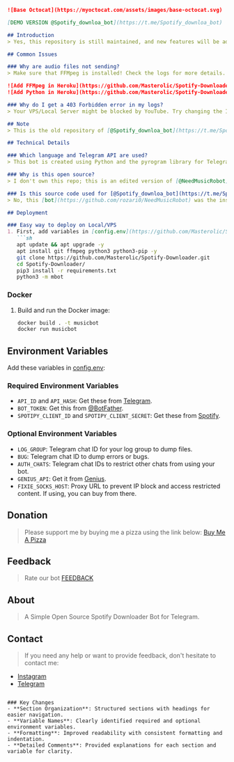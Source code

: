 ```markdown
![Base Octocat](https://myoctocat.com/assets/images/base-octocat.svg)

[DEMO VERSION @Spotify_downloa_bot](https://t.me/Spotify_downloa_bot)

## Introduction
> Yes, this repository is still maintained, and new features will be added over time.

## Common Issues

### Why are audio files not sending?
> Make sure that FFMpeg is installed! Check the logs for more details. See the image below to add FFMpeg if you are using Heroku.

![Add FFMpeg in Heroku](https://github.com/Masterolic/Spotify-Downloader/assets/93469093/0fbe0591-771a-460b-be69-3fb60536d44d)
![Add Python in Heroku](https://github.com/Masterolic/Spotify-Downloader/assets/93469093/6a0c1c9c-4c91-4bac-b6fb-0a40d5516e3c)

### Why do I get a 403 Forbidden error in my logs?
> Your VPS/Local Server might be blocked by YouTube. Try changing the IP address or using a proxy by filling the `FIXIE_SOCKS_HOST` variable, changing the location, or using cookies. Add this line ["cookiefile":"path"](https://github.com/Masterolic/Spotify-Downloader/blob/fe859965e62a5ca8f29fc69185cd132d456e4bfd/mbot/utils/mainhelper.py#L144) where `path` is defined as where your cookie file is. Refer [here](https://www.reddit.com/r/youtubedl/wiki/cookies/) for more details.

## Note
> This is the old repository of [@Spotify_downloa_bot](https://t.me/Spotify_downloa_bot), so it may be buggy and lack some features. However, it will still be maintained and updated with new features as they are developed.

## Technical Details

### Which language and Telegram API are used?
> This bot is created using Python and the pyrogram library for Telegram.

### Why is this open source?
> I don't own this repo; this is an edited version of [@NeedMusicRobot](https://t.me/NeedMusicRobot).

### Is this source code used for [@Spotify_downloa_bot](https://t.me/Spotify_downloa_bot)?
> No, this [bot](https://github.com/rozari0/NeedMusicRobot) was the inspiration to build our bot. You can see our bot is entirely different, and some features will be implemented in this repository.

## Deployment

### Easy way to deploy on Local/VPS
1. First, add variables in [config.env](https://github.com/Masterolic/Spotify-Downloader/blob/Latest/config.env):
   ```sh
   apt update && apt upgrade -y 
   apt install git ffmpeg python3 python3-pip -y
   git clone https://github.com/Masterolic/Spotify-Downloader.git 
   cd Spotify-Downloader/
   pip3 install -r requirements.txt 
   python3 -m mbot 
   ```

### Docker
1. Build and run the Docker image:
   ```sh
   docker build . -t musicbot
   docker run musicbot  
   ```

## Environment Variables
Add these variables in [config.env](https://github.com/Masterolic/Spotify-Downloader/blob/Latest/config.env):

### Required Environment Variables
- `API_ID` and `API_HASH`: Get these from [Telegram](https://my.telegram.org).
- `BOT_TOKEN`: Get this from [@BotFather](https://t.me/BotFather).
- `SPOTIPY_CLIENT_ID` and `SPOTIPY_CLIENT_SECRET`: Get these from [Spotify](https://developers.spotify.com).

### Optional Environment Variables
- `LOG_GROUP`: Telegram chat ID for your log group to dump files.
- `BUG`: Telegram chat ID to dump errors or bugs.
- `AUTH_CHATS`: Telegram chat IDs to restrict other chats from using your bot.
- `GENIUS_API`: Get it from [Genius](https://genius.com/developers).
- `FIXIE_SOCKS_HOST`: Proxy URL to prevent IP block and access restricted content. If using, you can buy from there.

## Donation
> Please support me by buying me a pizza using the link below:
[Buy Me A Pizza](https://www.buymeacoffee.com/Masterolic)

## Feedback
> Rate our bot [FEEDBACK](https://t.me/dailychannelsbot?start=spotify_downloa_bot)

## About
> A Simple Open Source Spotify Downloader Bot for Telegram.

## Contact
> If you need any help or want to provide feedback, don't hesitate to contact me:

- [Instagram](https://instagram.com/masterolic_official)
- [Telegram](https://t.me/Masterolic)
```

### Key Changes
- **Section Organization**: Structured sections with headings for easier navigation.
- **Variable Names**: Clearly identified required and optional environment variables.
- **Formatting**: Improved readability with consistent formatting and indentation.
- **Detailed Comments**: Provided explanations for each section and variable for clarity.
